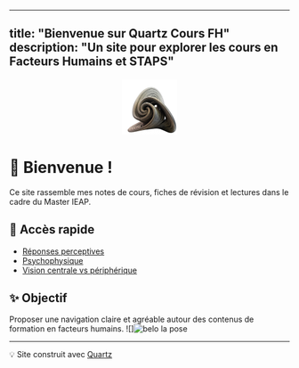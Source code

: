 
---
title: "Bienvenue sur Quartz Cours FH"
description: "Un site pour explorer les cours en Facteurs Humains et STAPS"
---
<div style="text-align: center; margin-top: 20px;">
  <img src="/static/logo.png" alt="Logo du site" width="100" />
</div>

# 👋 Bienvenue !

Ce site rassemble mes notes de cours, fiches de révision et lectures dans le cadre du Master IEAP.

## 🌟 Accès rapide

- [Réponses perceptives](Réponses-perceptives/)
- [Psychophysique](Réponses-perceptives/psychophysique)
- [Vision centrale vs périphérique](Réponses-perceptives/Vision-centrale-vs-périphérique)

## ✨ Objectif

Proposer une navigation claire et agréable autour des contenus de formation en facteurs humains.
![]<img width="433" height="577" alt="belo la pose" src="https://github.com/user-attachments/assets/2b79655c-0cf8-479d-b318-d82604ed383e" />

---

💡 Site construit avec [Quartz](https://github.com/jackyzhao/quartz)
